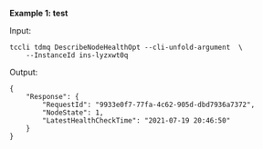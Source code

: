 **Example 1: test**



Input: 

```
tccli tdmq DescribeNodeHealthOpt --cli-unfold-argument  \
    --InstanceId ins-lyzxwt0q
```

Output: 
```
{
    "Response": {
        "RequestId": "9933e0f7-77fa-4c62-905d-dbd7936a7372",
        "NodeState": 1,
        "LatestHealthCheckTime": "2021-07-19 20:46:50"
    }
}
```


